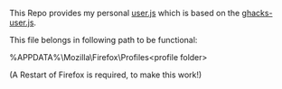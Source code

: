 This Repo provides my personal [user.js](https://github.com/Forsaked/Firefox_User.js) which is based on the [ghacks-user.js](https://github.com/ghacksuserjs/ghacks-user.js).

This file belongs in following path to be functional:

%APPDATA%\Mozilla\Firefox\Profiles\<profile folder>

(A Restart of Firefox is required, to make this work!)

